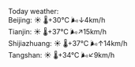 Today weather:  
Beijing: ☀️   🌡️+30°C 🌬️↓4km/h  
Tianjin: ☀️   🌡️+37°C 🌬️↗15km/h  
Shijiazhuang: ☀️   🌡️+37°C 🌬️↑14km/h  
Tangshan: ☀️   🌡️+34°C 🌬️↙9km/h  
